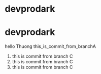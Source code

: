 # devprodark
# devprodark
hello
Thuong
this_is_commit_from_branchA
1. this is commit from branch C
2. this is commit from branch C
3. this is commit from branch C